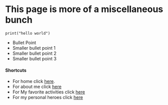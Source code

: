 # This page is more of a miscellaneous bunch  


 <!-- Block of Code -->
    print("hello world")

 * Bullet Point
  * Smaller bullet point 1
  * Smaller bullet point 2
  * Smaller bullet point 3


  #### Shortcuts
   * For home click [here][home].
   * For about me click [here][about me]
   * For My favorite activities click [here][favorite activities]
   * For my personal heroes click [here][personal heroes]


  [home]: https://aidtheogre.github.io
  [about me]: https://aidtheogre.github.io/aboutme.github.io/  
  [favorite activities]: https://aidtheogre.github.io/favoriteactivities.github.io/
  [personal heroes]:https://aidtheogre.github.io/heroes.github.io/

